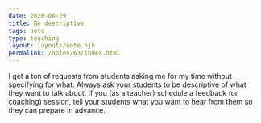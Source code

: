 ```yaml
---
date: 2020-06-29
title: Be descriptive
tags: note
type: teaching
layout: layouts/note.njk
permalink: /notes/63/index.html
---
```


I get a ton of requests from students asking me for my time without specifying for what. Always ask your students to be descriptive of what they want to talk about. If you (as a teacher) schedule a feedback (or coaching) session, tell your students what you want to hear from them so they can prepare in advance.
